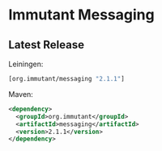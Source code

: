 # Immutant Messaging

## Latest Release

Leiningen:

``` clj
[org.immutant/messaging "2.1.1"]
```

Maven:

``` xml
<dependency>
  <groupId>org.immutant</groupId>
  <artifactId>messaging</artifactId>
  <version>2.1.1</version>
</dependency>
```
